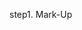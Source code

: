 <!-- Build - HTML/CSS/JS-->

step1. Mark-Up

<!--
<!DOCTYPE html>
<html lang="en">
  <head>
    <meta charset="UTF-8" />
    <meta name="viewport" content="width=device-width, initial-scale=1.0" />
    <title>Online Shopping</title>
    <link rel="stylesheet" href="style.css" />
    <script src="src/main.js" defer></script>
  </head>
  <body></body>
<html>
